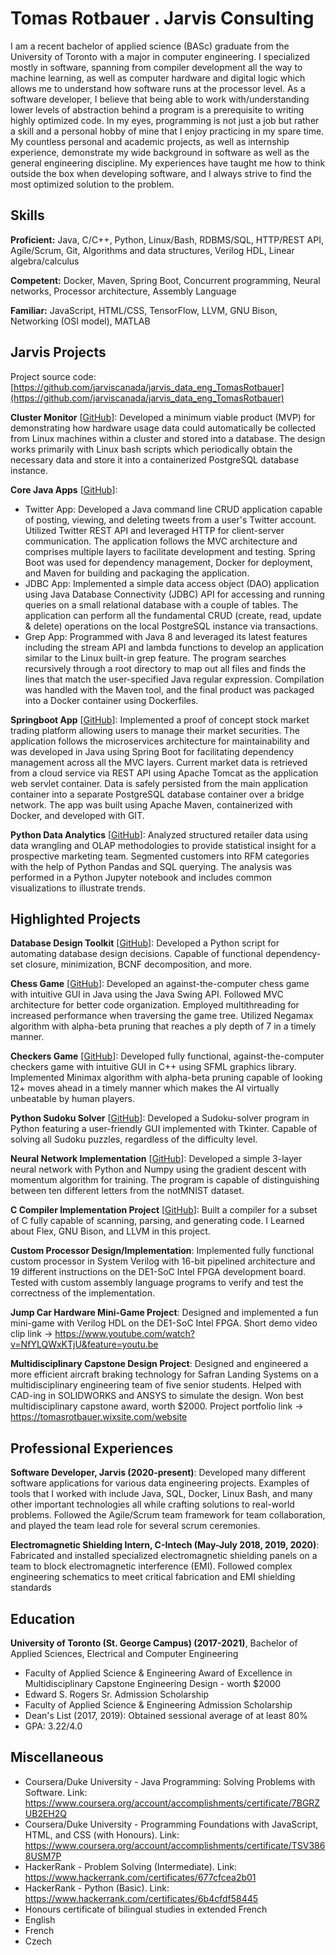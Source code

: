 # Tomas Rotbauer . Jarvis Consulting

I am a recent bachelor of applied science (BASc) graduate from the University of Toronto with a major in computer engineering. I specialized mostly in software, spanning from compiler development all the way to machine learning, as well as computer hardware and digital logic which allows me to understand how software runs at the processor level. As a software developer, I believe that being able to work with/understanding lower levels of abstraction behind a program is a prerequisite to writing highly optimized code. In my eyes, programming is not just a job but rather a skill and a personal hobby of mine that I enjoy practicing in my spare time. My countless personal and academic projects, as well as internship experience, demonstrate my wide background in software as well as the general engineering discipline. My experiences have taught me how to think outside the box when developing software, and I always strive to find the most optimized solution to the problem.

## Skills

**Proficient:** Java, C/C++, Python, Linux/Bash, RDBMS/SQL, HTTP/REST API, Agile/Scrum, Git, Algorithms and data structures, Verilog HDL, Linear algebra/calculus

**Competent:** Docker, Maven, Spring Boot, Concurrent programming, Neural networks, Processor architecture, Assembly Language

**Familiar:** JavaScript, HTML/CSS, TensorFlow, LLVM, GNU Bison, Networking (OSI model), MATLAB

## Jarvis Projects

Project source code: [https://github.com/jarviscanada/jarvis_data_eng_TomasRotbauer](https://github.com/jarviscanada/jarvis_data_eng_TomasRotbauer)


**Cluster Monitor** [[GitHub](https://github.com/jarviscanada/jarvis_data_eng_TomasRotbauer/tree/master/linux_sql)]: Developed a minimum viable product (MVP) for demonstrating how hardware usage data could automatically be collected from Linux machines within a cluster and stored into a database. The design works primarily with Linux bash scripts which periodically obtain the necessary data and store it into a containerized PostgreSQL database instance.

**Core Java Apps** [[GitHub](https://github.com/jarviscanada/jarvis_data_eng_TomasRotbauer/tree/master/core_java)]:
      
  - Twitter App: Developed a Java command line CRUD application capable of posting, viewing, and deleting tweets from a user's Twitter account. Utilized Twitter REST API and leveraged HTTP for client-server communication. The application follows the MVC architecture and comprises multiple layers to facilitate development and testing. Spring Boot was used for dependency management, Docker for deployment, and Maven for building and packaging the application.
  - JDBC App: Implemented a simple data access object (DAO) application using Java Database Connectivity (JDBC) API for accessing and running queries on a small relational database with a couple of tables. The application can perform all the fundamental CRUD (create, read, update & delete) operations on the local PostgreSQL instance via transactions.
  - Grep App: Programmed with Java 8 and leveraged its latest features including the stream API and lambda functions to develop an application similar to the Linux built-in grep feature. The program searches recursively through a root directory to map out all files and finds the lines that match the user-specified Java regular expression. Compilation was handled with the Maven tool, and the final product was packaged into a Docker container using Dockerfiles.

**Springboot App** [[GitHub](https://github.com/jarviscanada/jarvis_data_eng_TomasRotbauer/tree/master/springboot)]: Implemented a proof of concept stock market trading platform allowing users to manage their market securities. The application follows the microservices architecture for maintainability and was developed in Java using Spring Boot for facilitating dependency management across all the MVC layers. Current market data is retrieved from a cloud service via REST API using Apache Tomcat as the application web servlet container. Data is safely persisted from the main application container into a separate PostgreSQL database container over a bridge network. The app was built using Apache Maven, containerized with Docker, and developed with GIT.

**Python Data Analytics** [[GitHub](https://github.com/jarviscanada/jarvis_data_eng_TomasRotbauer/tree/master/python_data_analytics)]: Analyzed structured retailer data using data wrangling and OLAP methodologies to provide statistical insight for a prospective marketing team. Segmented customers into RFM categories with the help of Python Pandas and SQL querying. The analysis was performed in a Python Jupyter notebook and includes common visualizations to illustrate trends.


## Highlighted Projects
**Database Design Toolkit** [[GitHub](https://github.com/tomasrotbauer/Database-Design-Toolkit)]: Developed a Python script for automating database design decisions. Capable of functional dependency-set closure, minimization, BCNF decomposition, and more.

**Chess Game** [[GitHub](https://github.com/tomasrotbauer/Chess)]: Developed an against-the-computer chess game with intuitive GUI in Java using the Java Swing API. Followed MVC architecture for better code organization. Employed multithreading for increased performance when traversing the game tree. Utilized Negamax algorithm with alpha-beta pruning that reaches a ply depth of 7 in a timely manner.

**Checkers Game** [[GitHub](https://github.com/tomasrotbauer/checkers)]: Developed fully functional, against-the-computer checkers game with intuitive GUI in C++ using SFML graphics library. Implemented Minimax algorithm with alpha-beta pruning capable of looking 12+ moves ahead in a timely manner which makes the AI virtually unbeatable by human players.

**Python Sudoku Solver** [[GitHub](https://github.com/tomasrotbauer/sudoku-solver)]: Developed a Sudoku-solver program in Python featuring a user-friendly GUI implemented with Tkinter. Capable of solving all Sudoku puzzles, regardless of the difficulty level.

**Neural Network Implementation** [[GitHub](https://github.com/tomasrotbauer/NeuralNetwork)]: Developed a simple 3-layer neural network with Python and Numpy using the gradient descent with momentum algorithm for training. The program is capable of distinguishing between ten different letters from the notMNIST dataset.

**C Compiler Implementation Project** [[GitHub](https://github.com/tomasrotbauer/C-Compiler)]: Built a compiler for a subset of C fully capable of scanning, parsing, and generating code. I Learned about Flex, GNU Bison, and LLVM in this project.

**Custom Processor Design/Implementation**: Implemented fully functional custom processor in System Verilog with 16-bit pipelined architecture and 19 different instructions on the DE1-SoC Intel FPGA development board. Tested with custom assembly language programs to verify and test the correctness of the implementation.

**Jump Car Hardware Mini-Game Project**: Designed and implemented a fun mini-game with Verilog HDL on the DE1-SoC Intel FPGA. Short demo video clip link -> https://www.youtube.com/watch?v=NfYLQWxKTjU&feature=youtu.be

**Multidisciplinary Capstone Design Project**: Designed and engineered a more efficient aircraft braking technology for Safran Landing Systems on a multidisciplinary engineering team of five senior students. Helped with CAD-ing in SOLIDWORKS and ANSYS to simulate the design. Won best multidisciplinary capstone award, worth $2000. Project portfolio link -> https://tomasrotbauer.wixsite.com/website


## Professional Experiences

**Software Developer, Jarvis (2020-present)**: Developed many different software applications for various data engineering projects. Examples of tools that I worked with include Java, SQL, Docker, Linux Bash, and many other important technologies all while crafting solutions to real-world problems. Followed the Agile/Scrum team framework for team collaboration, and played the team lead role for several scrum ceremonies.

**Electromagnetic Shielding Intern, C-Intech (May-July 2018, 2019, 2020)**: Fabricated and installed specialized electromagnetic shielding panels on a team to block electromagnetic interference (EMI). Followed complex engineering schematics to meet critical fabrication and EMI shielding standards


## Education
**University of Toronto (St. George Campus) (2017-2021)**, Bachelor of Applied Sciences, Electrical and Computer Engineering
- Faculty of Applied Science & Engineering Award of Excellence in Multidisciplinary Capstone Engineering Design - worth $2000
- Edward S. Rogers Sr. Admission Scholarship
- Faculty of Applied Science & Engineering Admission Scholarship
- Dean's List (2017, 2019): Obtained sessional average of at least 80%
- GPA: 3.22/4.0


## Miscellaneous
- Coursera/Duke University - Java Programming: Solving Problems with Software. Link: https://www.coursera.org/account/accomplishments/certificate/7BGRZUB2EH2Q
- Coursera/Duke University - Programming Foundations with JavaScript, HTML, and CSS (with Honours). Link: https://www.coursera.org/account/accomplishments/certificate/TSV3868USM7P
- HackerRank - Problem Solving (Intermediate). Link: https://www.hackerrank.com/certificates/677cfcea2b01
- HackerRank - Python (Basic). Link: https://www.hackerrank.com/certificates/6b4cfdf58445
- Honours certificate of bilingual studies in extended French
- English
- French
- Czech
